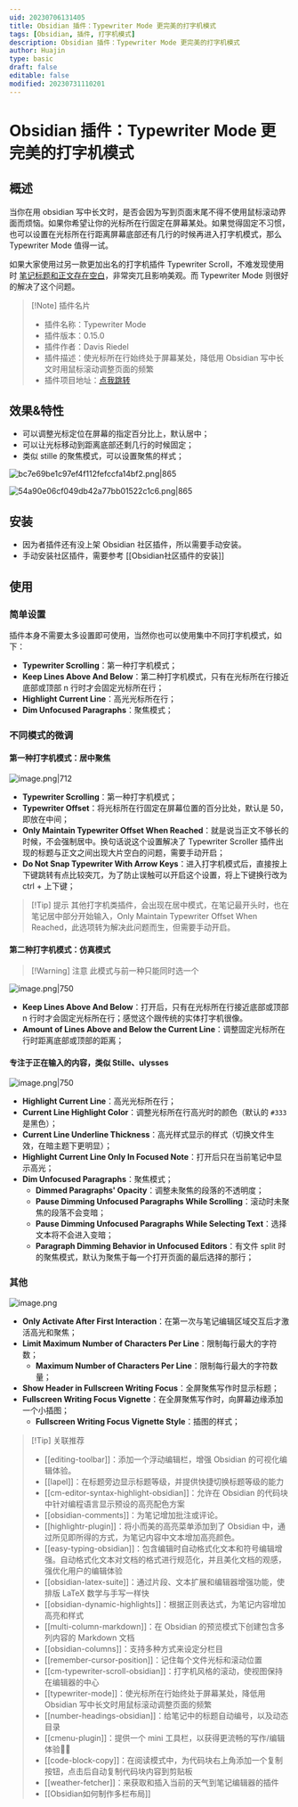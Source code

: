```yaml
---
uid: 20230706131405
title: Obsidian 插件：Typewriter Mode 更完美的打字机模式
tags: [Obsidian, 插件, 打字机模式]
description: Obsidian 插件：Typewriter Mode 更完美的打字机模式
author: Huajin
type: basic
draft: false
editable: false
modified: 20230731110201
---
```


# Obsidian 插件：Typewriter Mode 更完美的打字机模式

## 概述

当你在用 obsidian 写中长文时，是否会因为写到页面末尾不得不使用鼠标滚动界面而烦恼。如果你希望让你的光标所在行固定在屏幕某处。如果觉得固定不习惯，也可以设置在光标所在行距离屏幕底部还有几行的时候再进入打字机模式，那么 Typewriter Mode 值得一试。

如果大家使用过另一款更加出名的打字机插件 Typewriter Scroll，不难发现使用时 [笔记标题和正文存在空白](https://pkmer.cn/Pkmer-Docs/10-obsidian/obsidian%E5%B8%B8%E8%A7%81%E9%97%AE%E9%A2%98%E6%B1%87%E6%80%BB/obsidian%E5%9F%BA%E7%A1%80%E6%93%8D%E4%BD%9C%E9%97%AE%E9%A2%98/#%E7%AC%94%E8%AE%B0%E6%A0%87%E9%A2%98%E5%92%8C%E6%AD%A3%E6%96%87%E5%AD%98%E5%9C%A8%E7%A9%BA%E7%99%BD)，非常突兀且影响美观。而 Typewriter Mode 则很好的解决了这个问题。

> [!Note] 插件名片
> - 插件名称：Typewriter Mode
> - 插件版本：0.15.0
> - 插件作者：Davis Riedel
> - 插件描述：使光标所在行始终处于屏幕某处，降低用 Obsidian 写中长文时用鼠标滚动调整页面的频繁
> - 插件项目地址：[点我跳转](https://github.com/davisriedel/obsidian-typewriter-mode)

## 效果&特性

- 可以调整光标定位在屏幕的指定百分比上，默认居中；
- 可以让光标移动到距离底部还剩几行的时候固定；
- 类似 stille 的聚焦模式，可以设置聚焦的样式；

![bc7e69be1c97ef4f112fefccfa14bf2.png|865](https://cdn.pkmer.cn/images/bc7e69be1c97ef4f112fefccfa14bf2.png!pkmer)

![54a90e06cf049db42a77bb01522c1c6.png|865](https://cdn.pkmer.cn/images/54a90e06cf049db42a77bb01522c1c6.png!pkmer)

## 安装

- 因为者插件还有没上架 Obsidian 社区插件，所以需要手动安装。
- 手动安装社区插件，需要参考 [[Obsidian社区插件的安装]]

## 使用

### 简单设置

插件本身不需要太多设置即可使用，当然你也可以使用集中不同打字机模式，如下：

- **Typewriter Scrolling**：第一种打字机模式；
- **Keep Lines Above And Below**：第二种打字机模式，只有在光标所在行接近底部或顶部 n 行时才会固定光标所在行；
- **Highlight Current Line**：高光光标所在行；
- **Dim Unfocused Paragraphs**：聚焦模式；

### 不同模式的微调

#### 第一种打字机模式：居中聚焦

![image.png|712](https://cdn.pkmer.cn/images/20230706181620.png!pkmer)

- **Typewriter Scrolling**：第一种打字机模式；
- **Typewriter Offset**：将光标所在行固定在屏幕位置的百分比处，默认是 50，即放在中间；
- **Only Maintain Typewriter Offset When Reached**：就是说当正文不够长的时候，不会强制居中。换句话说这个设置解决了 Typewriter Scroller 插件出现的标题与正文之间出现大片空白的问题，需要手动开启；
- **Do Not Snap Typewriter With Arrow Keys**：进入打字机模式后，直接按上下键跳转有点比较突兀，为了防止误触可以开启这个设置，将上下键换行改为 ctrl + 上下键；

> [!Tip] 提示
> 其他打字机类插件，会出现在居中模式，在笔记最开头时，也在笔记居中部分开始输入，Only Maintain Typewriter Offset When Reached，此选项转为解决此问题而生，但需要手动开启。

#### 第二种打字机模式：仿真模式

> [!Warning] 注意
> 此模式与前一种只能同时选一个

![image.png|750](https://cdn.pkmer.cn/images/20230706182406.png!pkmer)

- **Keep Lines Above And Below**：打开后，只有在光标所在行接近底部或顶部 n 行时才会固定光标所在行；感觉这个跟传统的实体打字机很像。
- **Amount of Lines Above and Below the Current Line**：调整固定光标所在行时距离底部或顶部的距离；

#### 专注于正在输入的内容，类似 Stille、ulysses

![image.png|750](https://cdn.pkmer.cn/images/20230706182430.png!pkmer)

- **Highlight Current Line**：高光光标所在行；
- **Current Line Highlight Color**：调整光标所在行高光时的颜色（默认的 `#333` 是黑色）；
- **Current Line Underline Thickness**：高光样式显示的样式（切换文件生效，在暗主题下更明显）；
- **Highlight Current Line Only In Focused Note**：打开后只在当前笔记中显示高光；
- **Dim Unfocused Paragraphs**：聚焦模式；
	- **Dimmed Paragraphs' Opacity**：调整未聚焦的段落的不透明度；
	- **Pause Dimming Unfocused Paragraphs While Scrolling**：滚动时未聚焦的段落不会变暗；
	- **Pause Dimming Unfocused Paragraphs While Selecting Text**：选择文本将不会进入变暗；
	- **Paragraph Dimming Behavior in Unfocused Editors**：有文件 split 时的聚焦模式，默认为聚焦于每一个打开页面的最后选择的那行；

### 其他

![image.png](https://cdn.pkmer.cn/images/20230706182443.png!pkmer)

- **Only Activate After First Interaction**：在第一次与笔记编辑区域交互后才激活高光和聚焦；
- **Limit Maximum Number of Characters Per Line**：限制每行最大的字符数；
	- **Maximum Number of Characters Per Line**：限制每行最大的字符数量；
- **Show Header in Fullscreen Writing Focus**：全屏聚焦写作时显示标题；
- **Fullscreen Writing Focus Vignette**：在全屏聚焦写作时，向屏幕边缘添加一个小插图；
	- **Fullscreen Writing Focus Vignette Style**：插图的样式；

> [!Tip] 关联推荐
> - [[editing-toolbar]]：添加一个浮动编辑栏，增强 Obsidian 的可视化编辑体验。
> - [[lapel]]：在标题旁边显示标题等级，并提供快捷切换标题等级的能力
> - [[cm-editor-syntax-highlight-obsidian]]：允许在 Obsidian 的代码块中针对编程语言显示预设的高亮配色方案
> - [[obsidian-comments]]：为笔记增加批注或评论。
> - [[highlightr-plugin]]：将小而美的高亮菜单添加到了 Obsidian 中，通过所见即所得的方式，为笔记内容中文本增加高亮颜色。
> - [[easy-typing-obsidian]]：包含编辑时自动格式化文本和符号编辑增强。自动格式化文本对文档的格式进行规范化，并且美化文档的观感，强优化用户的编辑体验
> - [[obsidian-latex-suite]]：通过片段、文本扩展和编辑器增强功能，使排版 LaTeX 数学与手写一样快
> - [[obsidian-dynamic-highlights]]：根据正则表达式，为笔记内容增加高亮和样式
> - [[multi-column-markdown]]：在 Obsidian 的预览模式下创建包含多列内容的 Markdown 文档
> - [[obsidian-columns]]：支持多种方式来设定分栏目
> - [[remember-cursor-position]]：记住每个文件光标和滚动位置
> - [[cm-typewriter-scroll-obsidian]]：打字机风格的滚动，使视图保持在编辑器的中心
> - [[typewriter-mode]]：使光标所在行始终处于屏幕某处，降低用 Obsidian 写中长文时用鼠标滚动调整页面的频繁
> - [[number-headings-obsidian]]：给笔记中的标题自动编号，以及动态目录
> - [[cmenu-plugin]]：提供一个 mini 工具栏，以获得更流畅的写作/编辑体验✍🏽
> - [[code-block-copy]]：在阅读模式中，为代码块右上角添加一个复制按钮，点击后自动复制代码块内容到剪贴板
> - [[weather-fetcher]]：来获取和插入当前的天气到笔记编辑器的插件
> - [[Obsidian如何制作多栏布局]]